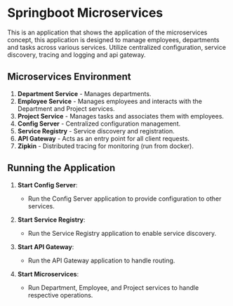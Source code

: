 # Springboot Microservices
This is an application that shows the application of the microservices concept, this application is designed to manage employees, departments and tasks across various services. Utilize centralized configuration, service discovery, tracing and logging and api gateway.

## Microservices Environment

1. **Department Service** - Manages departments.
2. **Employee Service** - Manages employees and interacts with the Department and Project services.
3. **Project Service** - Manages tasks and associates them with employees.
4. **Config Server** - Centralized configuration management.
5. **Service Registry** - Service discovery and registration.
6. **API Gateway** - Acts as an entry point for all client requests.
7. **Zipkin** - Distributed tracing for monitoring (run from docker).

## Running the Application

1. **Start Config Server**:
   - Run the Config Server application to provide configuration to other services.

2. **Start Service Registry**:
   - Run the Service Registry application to enable service discovery.

3. **Start API Gateway**:
   - Run the API Gateway application to handle routing.

4. **Start Microservices**:
   - Run Department, Employee, and Project services to handle respective operations.


